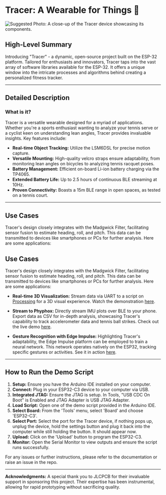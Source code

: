 # Tracer: A Wearable for Things 🚀

![Suggested Photo: A close-up of the Tracer device showcasing its components.](photo_link_here)

## High-Level Summary

Introducing "Tracer" - a dynamic, open-source project built on the ESP-32 platform. Tailored for enthusiasts and innovators, Tracer taps into the vast array of software libraries available for the ESP-32. It offers a unique window into the intricate processes and algorithms behind creating a personalized fitness tracker.

---

## Detailed Description

### What is it?

Tracer is a versatile wearable designed for a myriad of applications. Whether you're a sports enthusiast wanting to analyze your tennis serve or a cyclist keen on understanding lean angles, Tracer provides invaluable insights. Key features include:

- **Real-time Object Tracking:** Utilize the LSM6DSL for precise motion capture.
- **Versatile Mounting:** High-quality velcro straps ensure adaptability, from monitoring lean angles on bicycles to analyzing tennis racquet poses.
- **Battery Management:** Efficient on-board Li-ion battery charging via the TP4065.
- **Extended Battery Life:** Up to 2.5 hours of continuous BLE streaming at 10Hz.
- **Proven Connectivity:** Boasts a 15m BLE range in open spaces, as tested on a tennis court.

---

## Use Cases

Tracer's design closely integrates with the Madgwick Filter, facilitating sensor fusion to estimate heading, roll, and pitch. This data can be transmitted to devices like smartphones or PCs for further analysis. Here are some applications:

## Use Cases

Tracer's design closely integrates with the Madgwick Filter, facilitating sensor fusion to estimate heading, roll, and pitch. This data can be transmitted to devices like smartphones or PCs for further analysis. Here are some applications:

- **Real-time 3D Visualization:** Stream data via UART to a script on [Processing](https://github.com/processing) for a 3D visual experience. Watch the demonstration [here](https://www.youtube.com/watch?v=f6d10yX7fZ4).
  
- **Stream to Phyphox:** Directly stream IMU plots over BLE to your phone. Export data as CSV for in-depth analysis, showcasing Tracer's capability to track accelerometer data and tennis ball strikes. Check out the live demo [here](https://www.youtube.com/watch?v=bZTHZ-QFxR4).

- **Gesture Recognition with Edge Impulse:** Highlighting Tracer's adaptability, the Edge Impulse platform can be employed to train a neural network. This network operates natively on the ESP32, tracking specific gestures or activities. See it in action [here](https://www.youtube.com/watch?v=aU7HlFeuip4).


---

## How to Run the Demo Script

1. **Setup:** Ensure you have the Arduino IDE installed on your computer.
2. **Connect:** Plug in your ESP32-C3 device to your computer via USB.
3. **Integrated JTAG:** Ensure the JTAG is setup. In Tools, "USB CDC On Boot" is Enabled and JTAG Adapter is USB JTAG Adapter.
5. **Load Script:** Open one of the demo script provided in the Arduino IDE.
6. **Select Board:** From the 'Tools' menu, select 'Board' and choose 'ESP32-C3'.
7. **Select Port:** Select the port for the Tracer device, if nothing pops up, unplug the device, hold the settings button and plug it back into the computer while still holding the button. It should appear now.
8. **Upload:** Click on the 'Upload' button to program the ESP32-C3.
9. **Monitor:** Open the Serial Monitor to view outputs and ensure the script runs successfully.


For any issues or further instructions, please refer to the documentation or raise an issue in the repo.

---

**Acknowledgments:** A special thank you to JLCPCB for their invaluable support in sponsoring this project. Their expertise has been instrumental, allowing for rapid prototyping without sacrificing quality.

